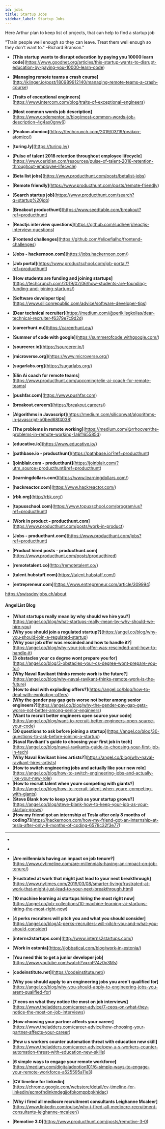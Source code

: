 ```yaml
---
id: jobs
title: Startup Jobs
sidebar_label: Startup Jobs
---
```


Here Arthur plan to keep list of projects, that can help to find a startup job

"Train people well enough so they can leave. Treat them well enough so they don't want to."   -Richard Branson."

- **[This startup wants to disrupt education by paying you 10000 learn code]**(https://www.goodnet.org/articles/this-startup-wants-to-disrupt-education-by-paying-you-10000-learn-code)
- **[Managing remote teams a crash course]**(http://klinger.io/post/180989912140/managing-remote-teams-a-crash-course)
- **[Traits of exceptional engineers]**(https://www.intercom.com/blog/traits-of-exceptional-engineers)
- **[Most common words job description]**(https://www.codementor.io/blog/most-common-words-job-description-4g4ax0gnw6)
- **[Peakon atomico]**(https://techcrunch.com/2019/03/19/peakon-atomico/)
- **[turing.ly]**(https://turing.ly/)
- **[Pulse of talent 2018 retention throughout employee lifecycle]**(https://www.ceridian.com/resources/pulse-of-talent-2018-retention-throughout-employee-lifecycle)





- **[Beta list jobs]**(https://www.producthunt.com/posts/betalist-jobs)
- **[Remote friendly]**(https://www.producthunt.com/posts/remote-friendly)
- **[Search startup job]**(https://www.producthunt.com/search?q=startup%20job)
- **[Breakout producthunt]**(https://www.seedtable.com/breakout?ref=producthunt)
- **[Reactjs interview questions]**(https://github.com/sudheerj/reactjs-interview-questions)
- **[Frontend challenges]**(https://github.com/felipefialho/frontend-challenges)
- **[Jobs - hackernoon.com]**(https://jobs.hackernoon.com/)
- **[Job portal]**(https://www.productschool.com/job-portal/?ref=producthunt)
- **[How students are funding and joining startups]**(https://techcrunch.com/2019/02/06/how-students-are-founding-funding-and-joining-startups/)
- **[Software developer tips]**(https://www.siliconrepublic.com/advice/software-developer-tips)
- **[Dear technical recruiter]**(https://medium.com/@periklisgkolias/dear-technical-recruiter-f6379e7c9d2d)
- **[careerhunt.eu]**(https://careerhunt.eu/)
- **[Summer of code with google]**(https://summerofcode.withgoogle.com/)





- **[sourcerer.io]**(https://sourcerer.io/)
- **[microverse.org]**(https://www.microverse.org/)
- **[sugarlabs.org]**(https://sugarlabs.org/)
- **[Elin Ai coach for remote teams]**(https://www.producthunt.com/upcoming/elin-ai-coach-for-remote-teams)
- **[pushfar.com]**(https://www.pushfar.com)
- **[breakout.careers]**(https://breakout.careers/)
- **[Algorithms in Javascript]**(https://medium.com/siliconwat/algorithms-in-javascript-b0bed68f4038)
- **[The problems in remote working]**(https://medium.com/@rrhoover/the-problems-in-remote-working-1a6f165585d)



- **[educative.io]**(https://www.educative.io/)
- **[pathbase.io - producthunt]**(https://pathbase.io/?ref=producthunt)
- **[joinblair.com - producthunt]**(https://joinblair.com/?utm_source=producthunt&ref=producthunt)
- **[learningdollars.com]**(https://www.learningdollars.com/)
- **[hackreactor.com]**(https://www.hackreactor.com/)
- **[rbk.org]**(http://rbk.org/)
- **[topuxschool.com]**(https://www.topuxschool.com/program/us?ref=producthunt)
- **[Work in product - producthunt.com]**(https://www.producthunt.com/posts/work-in-product)
- **[Jobs - producthunt.com]**(https://www.producthunt.com/jobs?ref=producthunt)
- **[Product hired posts - producthunt.com]**(https://www.producthunt.com/posts/producthired)
- **[remotetalent.co]**(http://remotetalent.co/)
- **[talent.hubstaff.com]**(https://talent.hubstaff.com/)
- **[entrepreneur.com]**(https://www.entrepreneur.com/article/309994)

https://swissdevjobs.ch/about


#### AngelList Blog

- **[What startups really mean by why should we hire you?]**(https://angel.co/blog/what-startups-really-mean-by-why-should-we-hire-you)
- **[Why you should join a regulated startup?]**(https://angel.co/blog/why-you-should-join-a-regulated-startup)
- **[Why your job offer was rescinded and how to handle it?]**(https://angel.co/blog/why-your-job-offer-was-rescinded-and-how-to-handle-it)
- **[3 obstacles your cs degree wont prepare you for]**(https://angel.co/blog/3-obstacles-your-cs-degree-wont-prepare-you-for)
- **[Why Naval Ravikant thinks remote work is the future?]**(https://angel.co/blog/why-naval-ravikant-thinks-remote-work-is-the-future)
- **[How to deal with exploding offers?]**(https://angel.co/blog/how-to-deal-with-exploding-offers)
- **[Why the gender pay gap gets worse not better among senior engineers?]**(https://angel.co/blog/why-the-gender-pay-gap-gets-worse-not-better-among-senior-engineers)
- **[Want to recruit better engineers open source your code]**(https://angel.co/blog/want-to-recruit-better-engineers-open-source-your-code)
- **[30 questions to ask before joining a startup]**(https://angel.co/blog/30-questions-to-ask-before-joining-a-startup)
- **[Naval Ravikant's guide to choosing your first job in tech]**(https://angel.co/blog/naval-ravikants-guide-to-choosing-your-first-job-in-tech)
- **[Why Naval Ravikant hires artists?]**(https://angel.co/blog/why-naval-ravikant-hires-artists)
- **[How to switch engineering jobs and actually like your new role]**(https://angel.co/blog/how-to-switch-engineering-jobs-and-actually-like-your-new-role)
- **[How to recruit talent when youre competing with giants?]**(https://angel.co/blog/how-to-recruit-talent-when-youre-competing-with-giants)
- **[Steve Blank how to keep your job as your startup grows?]**(https://angel.co/blog/steve-blank-how-to-keep-your-job-as-your-startup-grows)
- **[How my friend got an internship at Tesla after only 8 months of coding?]**(https://hackernoon.com/how-my-friend-got-an-internship-at-tesla-after-only-8-months-of-coding-6578c32f3e77)




---

-

<!-- add freebootcamp articles like how-i=got-job

find 200 different posts at LI and repost them inside one project.
make it embed or just clone with credits?
https://www.linkedin.com/search/results/content/?keywords=hiring%20interns&origin=SWITCH_SEARCH_VERTICAL
https://www.linkedin.com/feed/update/urn:li:activity:6514099565891710976 -->

-
- **[Are millennials having an impact on job tenure?]**(https://www.cvtimeline.com/are-millennials-having-an-impact-on-job-tenure/)


- **[Frustrated at work that might just lead to your next breakthrough]**(https://www.nytimes.com/2019/03/08/smarter-living/frustrated-at-work-that-might-just-lead-to-your-next-breakthrough.html)
- **[10 machine learning ai startups hiring the most right now]**(https://angel.co/job-collections/10-machine-learning-ai-startups-hiring-the-most-right-now)
- **[4 perks recruiters will pitch you and what you should consider]**(https://angel.co/blog/4-perks-recruiters-will-pitch-you-and-what-you-should-consider)



- **[interns2startups.com]**(http://www.interns2startups.com/)
- **[Work in estonia]**(https://jobbatical.com/blog/work-in-estonia/)
- **[You need this to get a junior developer job]**(https://www.youtube.com/watch?v=rnP74z0n3Ms)
- **[codeinstitute.net]**(https://codeinstitute.net/)
- **[Why you should apply to an engineering jobs you aren't qualified for]**(https://angel.co/blog/why-you-should-apply-to-engineering-jobs-you-arent-qualified-for)


- **[7 ceos on what they notice the most on job interviews]**(https://www.theladders.com/career-advice/7-ceos-on-what-they-notice-the-most-on-job-interviews)
- **[How choosing your partner affects your career]**(https://www.theladders.com/career-advice/how-choosing-your-partner-affects-your-career)
- **[Pew u s workers counter automation threat with education new skill]**(https://www.theladders.com/career-advice/pew-u-s-workers-counter-automation-threat-with-education-new-skills)
- **[6 simple ways to engage your remote workforce]**(https://medium.com/digitaladoption101/6-simple-ways-to-engage-your-remote-workforce-a525595a11e3)
- **[CV timeline for linkedin]**(https://chrome.google.com/webstore/detail/cv-timeline-for-linkedin/ecmofndinkmdegjjofbkomppbpkhidac)
- **[Why i fired all mediocre recruitment consultants Leighanne Mcaleer]**(https://www.linkedin.com/pulse/why-i-fired-all-mediocre-recruitment-consultants-leighanne-mcaleer/)
- **[Remotive 3.0]**(https://www.producthunt.com/posts/remotive-3-0)
